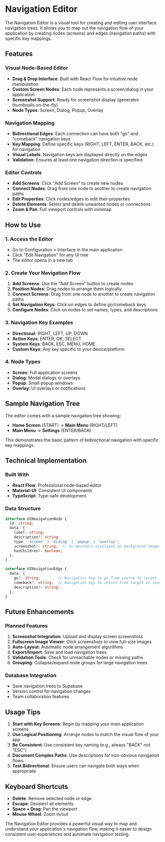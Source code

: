 # Navigation Editor

The Navigation Editor is a visual tool for creating and editing user interface navigation trees. It allows you to map out the navigation flow of your application by creating nodes (screens) and edges (navigation paths) with specific key mappings.

## Features

### Visual Node-Based Editor
- **Drag & Drop Interface**: Built with React Flow for intuitive node manipulation
- **Custom Screen Nodes**: Each node represents a screen/dialog in your application
- **Screenshot Support**: Ready for screenshot display (generates thumbnails on-the-fly)
- **Node Types**: Screen, Dialog, Popup, Overlay

### Navigation Mapping
- **Bidirectional Edges**: Each connection can have both "go" and "comeback" navigation keys
- **Key Mapping**: Define specific keys (RIGHT, LEFT, ENTER, BACK, etc.) for navigation
- **Visual Labels**: Navigation keys are displayed directly on the edges
- **Validation**: Ensures at least one navigation direction is specified

### Editor Controls
- **Add Screens**: Click "Add Screen" to create new nodes
- **Connect Nodes**: Drag from one node to another to create navigation paths
- **Edit Properties**: Click nodes/edges to edit their properties
- **Delete Elements**: Select and delete unwanted nodes or connections
- **Zoom & Pan**: Full viewport controls with minimap

## How to Use

### 1. Access the Editor
- Go to Configuration > Interface in the main application
- Click "Edit Navigation" for any UI tree
- The editor opens in a new tab

### 2. Create Your Navigation Flow
1. **Add Screens**: Use the "Add Screen" button to create nodes
2. **Position Nodes**: Drag nodes to arrange them logically
3. **Connect Screens**: Drag from one node to another to create navigation paths
4. **Set Navigation Keys**: Click on edges to define go/comeback keys
5. **Configure Nodes**: Click on nodes to set names, types, and descriptions

### 3. Navigation Key Examples
- **Directional**: RIGHT, LEFT, UP, DOWN
- **Action Keys**: ENTER, OK, SELECT
- **System Keys**: BACK, ESC, MENU, HOME
- **Custom Keys**: Any key specific to your device/platform

### 4. Node Types
- **Screen**: Full application screens
- **Dialog**: Modal dialogs or overlays
- **Popup**: Small popup windows
- **Overlay**: UI overlays or notifications

## Sample Navigation Tree

The editor comes with a sample navigation tree showing:
- **Home Screen** (START) → **Main Menu** (RIGHT/LEFT)
- **Main Menu** → **Settings** (ENTER/BACK)

This demonstrates the basic pattern of bidirectional navigation with specific key mappings.

## Technical Implementation

### Built With
- **React Flow**: Professional node-based editor
- **Material-UI**: Consistent UI components
- **TypeScript**: Type-safe development

### Data Structure
```typescript
interface UINavigationNode {
  id: string;
  data: {
    label: string;
    description?: string;
    type: 'screen' | 'dialog' | 'popup' | 'overlay';
    screenshot?: string;  // Screenshots displayed as background images
    hasChildren?: boolean;
  };
}

interface UINavigationEdge {
  data: {
    go?: string;        // Navigation key to go from source to target
    comeback?: string;  // Navigation key to return from target to source
    description?: string;
  };
}
```

## Future Enhancements

### Planned Features
1. **Screenshot Integration**: Upload and display screen screenshots
2. **Fullscreen Image Viewer**: Click screenshots to view full-size images
3. **Auto-Layout**: Automatic node arrangement algorithms
4. **Export/Import**: Save and load navigation trees
5. **Validation Tools**: Check for unreachable nodes or missing paths
6. **Grouping**: Collapse/expand node groups for large navigation trees

### Database Integration
- Save navigation trees to Supabase
- Version control for navigation changes
- Team collaboration features

## Usage Tips

1. **Start with Key Screens**: Begin by mapping your main application screens
2. **Use Logical Positioning**: Arrange nodes to match the visual flow of your app
3. **Be Consistent**: Use consistent key naming (e.g., always "BACK" not "ESC")
4. **Document Complex Paths**: Use descriptions for non-obvious navigation flows
5. **Test Bidirectional**: Ensure users can navigate both ways when appropriate

## Keyboard Shortcuts

- **Delete**: Remove selected node or edge
- **Escape**: Deselect all elements
- **Space + Drag**: Pan the viewport
- **Mouse Wheel**: Zoom in/out

The Navigation Editor provides a powerful visual way to map and understand your application's navigation flow, making it easier to design consistent user experiences and automate navigation testing. 